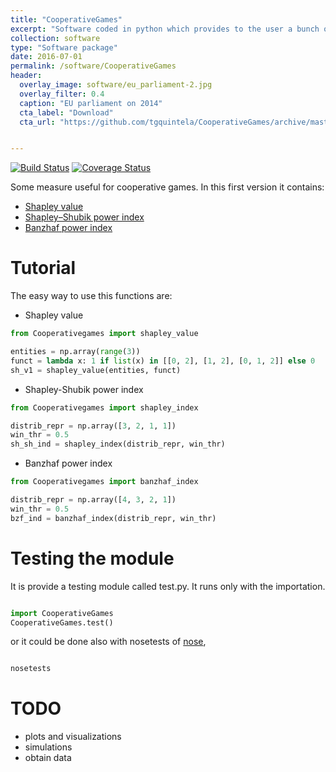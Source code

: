 ```yaml
---
title: "CooperativeGames"
excerpt: "Software coded in python which provides to the user a bunch of measures related with cooperative game theory."
collection: software
type: "Software package"
date: 2016-07-01
permalink: /software/CooperativeGames
header:
  overlay_image: software/eu_parliament-2.jpg
  overlay_filter: 0.4
  caption: "EU parliament on 2014"
  cta_label: "Download"
  cta_url: "https://github.com/tgquintela/CooperativeGames/archive/master.zip"


---
```


[![Build Status](https://travis-ci.org/tgquintela/CooperativeGames.svg?branch=master)](https://travis-ci.org/tgquintela/CooperativeGames)
[![Coverage Status](https://coveralls.io/repos/github/tgquintela/CooperativeGames/badge.svg?branch=master)](https://coveralls.io/github/tgquintela/CooperativeGames?branch=master)


Some measure useful for cooperative games. 
In this first version it contains:

* [Shapley value](http://en.wikipedia.org/wiki/Shapley_value)
* [Shapley–Shubik power index](http://en.wikipedia.org/wiki/Shapley%E2%80%93Shubik_power_index)
* [Banzhaf power index](http://en.wikipedia.org/wiki/Banzhaf_power_index)


# Tutorial

The easy way to use this functions are:

* Shapley value

```python
from Cooperativegames import shapley_value

entities = np.array(range(3))
funct = lambda x: 1 if list(x) in [[0, 2], [1, 2], [0, 1, 2]] else 0
sh_v1 = shapley_value(entities, funct)

```

* Shapley-Shubik power index

```python
from Cooperativegames import shapley_index

distrib_repr = np.array([3, 2, 1, 1])
win_thr = 0.5
sh_sh_ind = shapley_index(distrib_repr, win_thr)

```

* Banzhaf power index

```python
from Cooperativegames import banzhaf_index

distrib_repr = np.array([4, 3, 2, 1])
win_thr = 0.5
bzf_ind = banzhaf_index(distrib_repr, win_thr)

```


# Testing the module
It is provide a testing module called test.py. It runs only with the importation.

```python

import CooperativeGames
CooperativeGames.test()

```
or it could be done also with nosetests of [nose](http://nose.readthedocs.org/en/latest/index.html),
```bash

nosetests
```

# TODO

* plots and visualizations
* simulations
* obtain data

